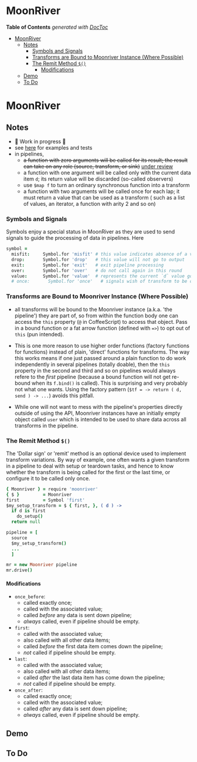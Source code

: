 


# MoonRiver



<!-- START doctoc generated TOC please keep comment here to allow auto update -->
<!-- DON'T EDIT THIS SECTION, INSTEAD RE-RUN doctoc TO UPDATE -->
**Table of Contents**  *generated with [DocToc](https://github.com/thlorenz/doctoc)*

- [MoonRiver](#moonriver)
  - [Notes](#notes)
    - [Symbols and Signals](#symbols-and-signals)
    - [Transforms are Bound to Moonriver Instance (Where Possible)](#transforms-are-bound-to-moonriver-instance-where-possible)
    - [The Remit Method `$()`](#the-remit-method-)
      - [Modifications](#modifications)
  - [Demo](#demo)
  - [To Do](#to-do)

<!-- END doctoc generated TOC please keep comment here to allow auto update -->


# MoonRiver

## Notes

* 🚧 Work in progress 🚧
* see [here](https://github.com/loveencounterflow/hengist/tree/master/dev/moonriver/src) for examples and
  tests
* in pipelines,
  * <del>a function with zero arguments will be called for its result; the result can take on any role (source,
    transform, or sink)</del> <ins>under review</ins>
  * a function with one argument will be called only with the current data item `d`; its return value will
    be discarded (so-called observers)
  * use `$map f` to turn an ordinary synchronous function into a transform
  * a function with two arguments will be called once for each lap; it must return a value that can be used
    as a transform ( such as a list of values, an iterator, a function with arity 2 and so on)

### Symbols and Signals

Symbols enjoy a special status in MoonRiver as they are used to send signals to guide the processing of data
in pipelines. Here


```coffee
symbol =
  misfit:     Symbol.for 'misfit' # this value indicates absence of a value so can use `null`, `undefined`
  drop:       Symbol.for 'drop'   # this value will not go to output
  exit:       Symbol.for 'exit'   # exit pipeline processing
  over:       Symbol.for 'over'   # do not call again in this round
  value:      Symbol.for 'value'  # represents the current `d` value going down the pipeline
  # once:       Symbol.for 'once'   # signals wish of transform to be called only once
```



### Transforms are Bound to Moonriver Instance (Where Possible)

* all transforms will be bound to the Moonriver instance (a.k.a. 'the pipeline') they are part of, so from
  within the function body one can access the `this` property (`@` in CoffeeScript) to access that object.
  Pass in a bound function or a fat arrow function (defined with `=>`) to opt out of `this` (pun intended).

* This is one more reason to use higher order functions (factory functions for functions) instead of plain,
  'direct' functions for transforms. The way this works means if one just passed around a plain function to
  do work independently in several pipelines (totally doable), then the `this` property in the second and
  third and so on pipelines would always refere to the *first* pipeline (because a bound function will not
  get re-bound when its `f.bind()` is called). This is surprising and very probably not what one wants.
  Using the factory pattern (`$tf = -> return ( d, send ) -> ...`) avoids this pitfall.

* While one will not want to mess with the pipeline's properties directly outside of using the API,
  Moonriver instances have an initially empty object called `user` which is intended to be used to share
  data across all transforms in the pipeline.


### The Remit Method `$()`

The 'Dollar sign' or 'remit' method is an optional device used to implement transform variations. By way of
example, one often wants a given transform in a pipeline to deal with setup or teardown tasks, and hence
to know whether the transform is being called for the first or the last time, or configure it to be called
only once.

```coffee
{ Moonriver } = require 'moonriver'
{ $ }         = Moonriver
first         = Symbol 'first'
$my_setup_transform = $ { first, }, ( d ) ->
  if d is first
    do_setup()
  return null

pipeline = [
  source
  $my_setup_transform()
  ...
  ]

mr = new Moonriver pipeline
mr.drive()
```

#### Modifications

* `once_before`:
  * called exactly once;
  * called with the associated value;
  * called *before* any data is sent down pipeline;
  * *always* called, even if pipeline should be empty.
* `first`:
  * called with the associated value;
  * also called with all other data items;
  * called *before* the first data item comes down the pipeline;
  * *not* called if pipeline should be empty.
* `last`:
  * called with the associated value;
  * also called with all other data items;
  * called *after* the last data item has come down the pipeline;
  * *not* called if pipeline should be empty.
* `once_after`:
  * called exactly once;
  * called with the associated value;
  * called *after* any data is sent down pipeline;
  * *always* called, even if pipeline should be empty.

## Demo

## To Do

